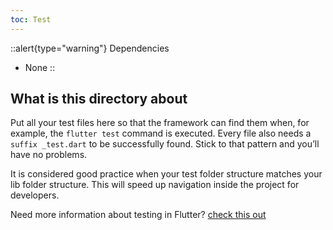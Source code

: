```yaml
---
toc: Test
---
```


::alert{type="warning"}
Dependencies
- None
::

## What is this directory about

Put all your test files here so that the framework can find them when, for example, the `flutter test` command is executed. Every file also needs a `suffix _test.dart` to be successfully found. Stick to that pattern and you’ll have no problems. 

It is considered good practice when your test folder structure matches your lib folder structure. This will speed up navigation inside the project for developers.

Need more information about testing in Flutter? [check this out](https://docs.flutter.dev/testing)

